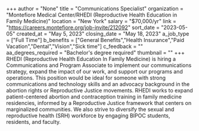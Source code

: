 +++
author = "None"
title = "Communications Specialist"
organization = "Montefiore Medical Center/RHEDI (Reproductive Health Education in Family Medicine)"
location = "New York"
salary = "$70,000/yr"
link = "https://careers.montefiore.org/job-invite/212092"
sort_date = "2023-05-05"
created_at = "May 5, 2023"
closing_date = "May 18, 2023"
a_job_type = ["Full Time"]
b_benefits = ["General Benefits","Health Insurance","Paid Vacation","Dental","Vision","Sick time"]
c_feedback = ""
aa_degrees_required = "Bachelor's degree required"
thumbnail = ""
+++
RHEDI (Reproductive Health Education In Family Medicine) is hiring a Communications and Program Associate to implement our communications strategy, expand the impact of our work, and support our programs and operations. This position would be ideal for someone with strong communications and technology skills and an advocacy background in the abortion rights or Reproductive Justice movements.  RHEDI works to expand patient-centered abortion and contraception training in family medicine residencies, informed by a Reproductive Justice framework that centers on marginalized communities. We also strive to diversify the sexual and reproductive health (SRH) workforce by engaging BIPOC students, residents, and faculty. 